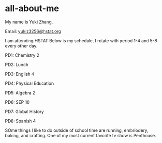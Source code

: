 # all-about-me
My name is Yuki Zhang.

Email: yukiz3256@hstat.org

I am attending HSTAT
Below is my schedule, I rotate with period 1-4 and 5-8 every other day.

PD1: Chemistry 2

PD2: Lunch 

PD3: English 4

PD4: Physical Education

PD5: Algebra 2 

PD6: SEP 10

PD7: Global History

PD8: Spanish 4 

SOme things I like to do outside of school time are running, embriodery, baking, and crafting.
One of my most current favorite tv show is Penthouse. 
